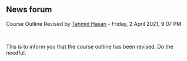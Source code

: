 <h2>News forum</h2><a href="https://moodle.cse.buet.ac.bd/user/view.php?id=1880&course=565"></a>
Course Outline Revised
by <a href="https://moodle.cse.buet.ac.bd/user/view.php?id=1880&course=565">Tahmid Hasan</a> - Friday, 2 April 2021, 9:07 PM


 

This is to inform you that the course outline has been revised. Do the needful.






